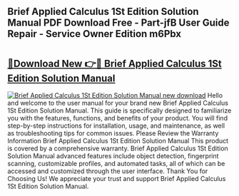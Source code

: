 ## Brief Applied Calculus 1St Edition Solution Manual PDF Download Free - Part-jfB User Guide Repair - Service Owner Edition m6Pbx

# <h2><a href="http://bc49895.oget.top/?id=Brief+Applied+Calculus+1St+Edition+Solution+Manual">🔗Download New 👉🔴 Brief Applied Calculus 1St Edition Solution Manual</a></h2>

[![Brief Applied Calculus 1St Edition Solution Manual new download](https://i.imgur.com/5g1atiW.png)](http://bc49895.oget.top/?id=Brief+Applied+Calculus+1St+Edition+Solution+Manual)
Hello and welcome to the user manual for your brand new Brief Applied Calculus 1St Edition Solution Manual. This guide is specifically designed to familiarize you with the features, functions, and benefits of your product. You will find step-by-step instructions for installation, usage, and maintenance, as well as troubleshooting tips for common issues. Please Review the Warranty Information Brief Applied Calculus 1St Edition Solution Manual This product is covered by a comprehensive warranty. Brief Applied Calculus 1St Edition Solution Manual advanced features include object detection, fingerprint scanning, customizable profiles, and automated tasks, all of which can be accessed and customized through the user interface. Thank You for Choosing Us! We appreciate your trust and support Brief Applied Calculus 1St Edition Solution Manual.
